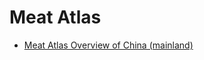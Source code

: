 # Meat Atlas

- [Meat Atlas Overview of China (mainland)](./posts/2019-12-14-meat_atlas_overview_China_(mainland).md)